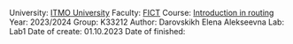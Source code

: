 University: [ITMO University](https://itmo.ru/ru/)
Faculty: [FICT](https://fict.itmo.ru)
Course: [Introduction in routing](https://github.com/itmo-ict-faculty/introduction-in-routing)
Year: 2023/2024
Group: K33212
Author: Darovskikh Elena Alekseevna
Lab: Lab1
Date of create: 01.10.2023
Date of finished: 
